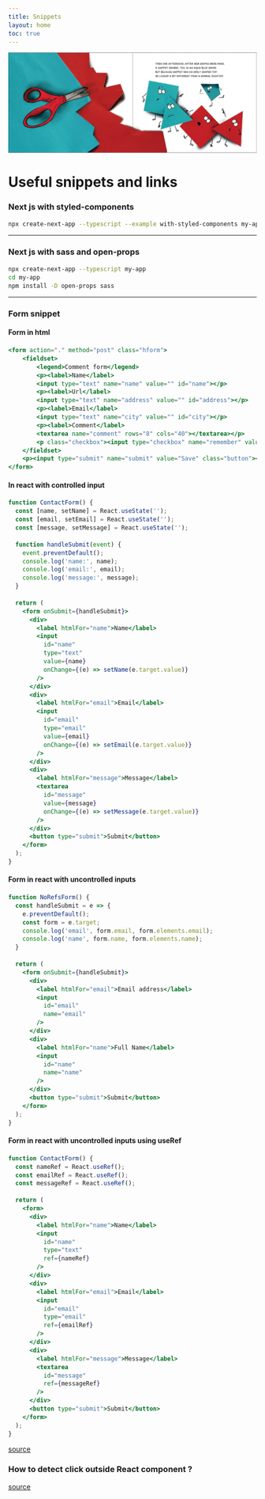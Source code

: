 ```yaml
---
title: Snippets
layout: home
toc: true
---
```


![hero](./assets/images/0991248287.PT02_1200x1200.webp)

# Useful snippets and links

### Next js with styled-components
```bash
npx create-next-app --typescript --example with-styled-components my-app
```

<hr>

### Next js with sass and open-props
```bash
npx create-next-app --typescript my-app
cd my-app
npm install -D open-props sass
```

<hr>

### Form snippet

#### Form in html
```jsx
<form action="." method="post" class="hform">
    <fieldset>
        <legend>Comment form</legend>
        <p><label>Name</label>
        <input type="text" name="name" value="" id="name"></p>
        <p><label>Url</label>
        <input type="text" name="address" value="" id="address"></p>
        <p><label>Email</label>
        <input type="text" name="city" value="" id="city"></p>
        <p><label>Comment</label>
        <textarea name="comment" rows="8" cols="40"></textarea></p>
        <p class="checkbox"><input type="checkbox" name="remember" value="" id="remember"> <label>Remember</label></p>
    </fieldset>
    <p><input type="submit" name="submit" value="Save" class="button"></p>
</form>
```

#### In react with controlled input
```jsx
function ContactForm() {
  const [name, setName] = React.useState('');
  const [email, setEmail] = React.useState('');
  const [message, setMessage] = React.useState('');

  function handleSubmit(event) {
    event.preventDefault();
    console.log('name:', name);
    console.log('email:', email);
    console.log('message:', message);
  }

  return (
    <form onSubmit={handleSubmit}>
      <div>
        <label htmlFor="name">Name</label>
        <input
          id="name"
          type="text"
          value={name}
          onChange={(e) => setName(e.target.value)}
        />
      </div>
      <div>
        <label htmlFor="email">Email</label>
        <input
          id="email"
          type="email"
          value={email}
          onChange={(e) => setEmail(e.target.value)}
        />
      </div>
      <div>
        <label htmlFor="message">Message</label>
        <textarea
          id="message"
          value={message}
          onChange={(e) => setMessage(e.target.value)}
        />
      </div>
      <button type="submit">Submit</button>
    </form>
  );
}
```

#### Form in react with uncontrolled inputs
```jsx
function NoRefsForm() {
  const handleSubmit = e => {
    e.preventDefault();
    const form = e.target;
    console.log('email', form.email, form.elements.email);
    console.log('name', form.name, form.elements.name);
  }

  return (
    <form onSubmit={handleSubmit}>
      <div>
        <label htmlFor="email">Email address</label>
        <input
          id="email"
          name="email"
        />
      </div>
      <div>
        <label htmlFor="name">Full Name</label>
        <input
          id="name"
          name="name"
        />
      </div>
      <button type="submit">Submit</button>
    </form>
  );
}
```

#### Form in react with uncontrolled inputs using useRef
```jsx
function ContactForm() {
  const nameRef = React.useRef();
  const emailRef = React.useRef();
  const messageRef = React.useRef();

  return (
    <form>
      <div>
        <label htmlFor="name">Name</label>
        <input
          id="name"
          type="text"
          ref={nameRef}
        />
      </div>
      <div>
        <label htmlFor="email">Email</label>
        <input
          id="email"
          type="email"
          ref={emailRef}
        />
      </div>
      <div>
        <label htmlFor="message">Message</label>
        <textarea
          id="message"
          ref={messageRef}
        />
      </div>
      <button type="submit">Submit</button>
    </form>
  );
}
```
[source](https://daveceddia.com/react-forms/)


### How to detect click outside React component ?

[source](https://www.geeksforgeeks.org/how-to-detect-click-outside-react-component/)
